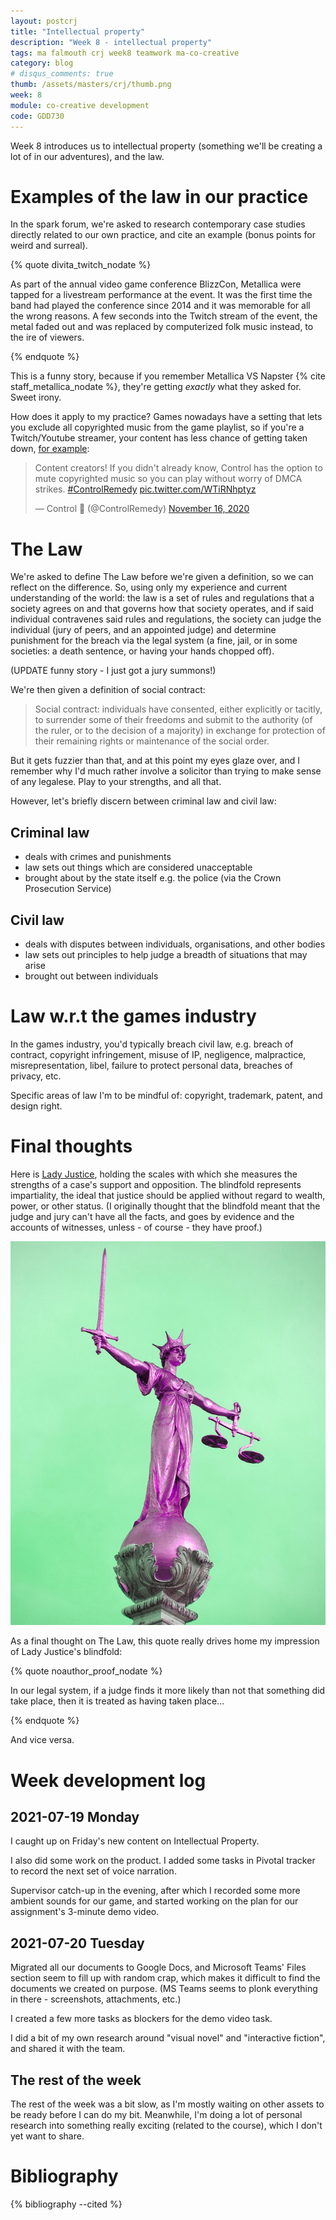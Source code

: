 ```yaml
---
layout: postcrj
title: "Intellectual property"
description: "Week 8 - intellectual property"
tags: ma falmouth crj week8 teamwork ma-co-creative
category: blog
# disqus_comments: true
thumb: /assets/masters/crj/thumb.png
week: 8
module: co-creative development
code: GDD730
---
```


Week 8 introduces us to intellectual property (something we'll be creating a lot of in our adventures), and the law.

# Examples of the law in our practice

In the spark forum, we're asked to research contemporary case studies directly related to our own practice, and cite an example (bonus points for weird and surreal).

{% quote divita_twitch_nodate %}

As part of the annual video game conference BlizzCon, Metallica were tapped for a livestream performance at the event. It was the first time the band had played the conference since 2014 and it was memorable for all the wrong reasons. A few seconds into the Twitch stream of the event, <span class="highlight">the metal faded out and was replaced by computerized folk music instead</span>, to the ire of viewers.

{% endquote %}

This is a funny story, because if you remember Metallica VS Napster {% cite staff_metallica_nodate %}, they're getting *exactly* what they asked for. Sweet irony.

How does it apply to my practice? Games nowadays have a setting that lets you exclude all copyrighted music from the game playlist, so if you're a Twitch/Youtube streamer, your content has less chance of getting taken down, [for example](https://twitter.com/ControlRemedy/status/1328381448387239939):

<blockquote class="twitter-tweet"><p lang="en" dir="ltr">Content creators! If you didn&#39;t already know, Control has the option to mute copyrighted music so you can play without worry of DMCA strikes. <a href="https://twitter.com/hashtag/ControlRemedy?src=hash&amp;ref_src=twsrc%5Etfw">#ControlRemedy</a> <a href="https://t.co/WTiRNhptyz">pic.twitter.com/WTiRNhptyz</a></p>&mdash; Control 🔻 (@ControlRemedy) <a href="https://twitter.com/ControlRemedy/status/1328381448387239939?ref_src=twsrc%5Etfw">November 16, 2020</a></blockquote> <script async src="https://platform.twitter.com/widgets.js" charset="utf-8"></script>


# The Law

We're asked to define The Law before we're given a definition, so we can reflect on the difference. So, using only my experience and current understanding of the world: the law is a set of rules and regulations that a society agrees on and that governs how that society operates, and if said individual contravenes said rules and regulations, the society can judge the individual (jury of peers, and an appointed judge) and determine punishment for the breach via the legal system (a fine, jail, or in some societies: a death sentence, or having your hands chopped off).

(UPDATE funny story - I just got a jury summons!)

We're then given a definition of social contract:

> Social contract: individuals have consented, either explicitly or tacitly, to surrender some of their freedoms and submit to the authority (of the ruler, or to the decision of a majority) in exchange for protection of their remaining rights or maintenance of the social order.

But it gets fuzzier than that, and at this point my eyes glaze over, and I remember why I'd much rather involve a solicitor than trying to make sense of any legalese. Play to your strengths, and all that.

However, let's briefly discern between criminal law and civil law:

## Criminal law

- deals with crimes and punishments
- law sets out things which are considered unacceptable
- brought about by the state itself e.g. the police (via the Crown Prosecution Service)

## Civil law

- deals with disputes between individuals, organisations, and other bodies
- law sets out principles to help judge a breadth of situations that may arise
- brought out between individuals

# Law w.r.t the games industry

In the games industry, you'd typically breach civil law, e.g. breach of contract, copyright infringement, misuse of IP, negligence, malpractice, misrepresentation, libel, failure to protect personal data, breaches of privacy, etc.

Specific areas of law I'm to be mindful of: copyright, trademark, patent, and design right.

# Final thoughts

Here is [Lady Justice](https://en.wikipedia.org/wiki/Lady_Justice), holding the scales with which she measures the strengths of a case's support and opposition. The blindfold represents impartiality, the ideal that justice should be applied without regard to wealth, power, or other status. (I originally thought that the blindfold meant that the judge and jury can't have all the facts, and goes by evidence and the accounts of witnesses, unless - of course - they have proof.)

![Lady Justice, at the top of the Old Bailey](/assets/posts/2021-07-19-week-8--intellectual-property/lady-justice.jpg)

As a final thought on The Law, this quote really drives home my impression of Lady Justice's blindfold:

{% quote noauthor_proof_nodate %}

In our legal system, if a judge finds it <span class="highlight">more likely than not</span> that something did take place, then it is treated as having taken place...

{% endquote %}

And vice versa.

# Week development log

## 2021-07-19 Monday

I caught up on Friday's new content on Intellectual Property.

I also did some work on the product. I added some tasks in Pivotal tracker to record the next set of voice narration.

Supervisor catch-up in the evening, after which I recorded some more ambient sounds for our game, and started working on the plan for our assignment's 3-minute demo video.

## 2021-07-20 Tuesday

Migrated all our documents to Google Docs, and Microsoft Teams' Files section seem to fill up with random crap, which makes it difficult to find the documents we created on purpose. (MS Teams seems to plonk everything in there - screenshots, attachments, etc.)

I created a few more tasks as blockers for the demo video task.

I did a bit of my own research around "visual novel" and "interactive fiction", and shared it with the team.

## The rest of the week

The rest of the week was a bit slow, as I'm mostly waiting on other assets to be ready before I can do my bit. Meanwhile, I'm doing a lot of personal research into something really exciting (related to the course), which I don't yet want to share.


# Bibliography

{% bibliography --cited %}


